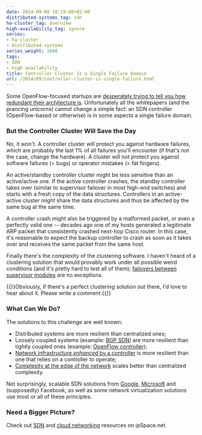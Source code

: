 ```yaml
---
date: 2014-09-08 18:19:00+02:00
distributed-systems_tag: sdn
ha-cluster_tag: overview
high-availability_tag: ignore
series:
- ha-cluster
- distributed-systems
series_weight: 1600
tags:
- SDN
- high availability
title: Controller Cluster Is a Single Failure Domain
url: /2014/09/controller-cluster-is-single-failure.html
---
```

Some OpenFlow-focused startups are [desperately trying to tell you how redundant their architecture is](http://www.bigswitch.com/blog/2014/06/02/modern-openflow-and-sdn-part-ii). Unfortunately all the whitepapers (and the prancing unicorns) cannot change a simple fact: an SDN controller (OpenFlow-based or otherwise) is in some aspects a single failure domain.
<!--more-->
### But the Controller Cluster Will Save the Day

No, it won't. A controller cluster will protect you against hardware failures, which are probably the last 1% of all failures you'll encounter (if that's not the case, change the hardware). A cluster will not protect you against software failures (= bugs) or operator mistakes (= fat fingers).

An active/standby controller cluster might be less sensitive than an active/active one. If the active controller crashes, the standby controller takes over (similar to supervisor failover in most high-end switches) and starts with a fresh copy of the data structures. Controllers in an active-active cluster might share the data structures and thus be affected by the same bug at the same time.

A controller crash might also be triggered by a malformed packet, or even a perfectly valid one -- decades ago one of my hosts generated a legitimate ARP packet that consistently crashed next-hop Cisco router. In this case, it's reasonable to expect the backup controller to crash as soon as it takes over and receives the same packet from the same host.

Finally there's the complexity of the clustering software. I haven't heard of a clustering solution that would provably work under all possible weird conditions (and it's pretty hard to test all of them); [failovers between supervisor modules](http://blog.ipspace.net/2014/04/should-we-use-redundant-supervisors.html) are no exceptions.

{{<note>}}Obviously, if there's a perfect clustering solution out there, I'd love to hear about it. Please write a comment.{{</note>}}

### What Can We Do?

The solutions to this challenge are well known:

-   Distributed systems are more resilient than centralized ones;
-   Loosely coupled systems (example: [BGP SDN](http://blog.ipspace.net/2013/10/exception-routing-with-bgp-sdn-done.html)) are more resilient than tightly coupled ones (example: [OpenFlow controller](http://blog.ipspace.net/2013/09/openflow-fabric-controllers-are-light.html));
-   [Network infrastructure *enhanced* by a controller](http://demo.ipspace.net/get/5.20%20-%20Plexxi%20Affinity%20Networking.mp4) is more resilient than one that relies on a controller to operate;
-   [Complexity at the edge of the network](http://blog.ipspace.net/2011/05/complexity-belongs-to-network-edge.html) scales better than centralized complexity.

Not surprisingly, scalable SDN solutions from [Google](http://blog.ipspace.net/2012/05/openflow-google-brilliant-but-not.html), [Microsoft](https://www.nanog.org/sites/default/files/wed.general.brainslug.lapukhov.20.pdf) and (supposedly) Facebook, as well as some network virtualization solutions use most or all of these principles.

### Need a Bigger Picture?

Check out [SDN](http://www.ipspace.net/SDN) and [cloud networking](http://www.ipspace.net/Cloud) resources on ipSpace.net.
